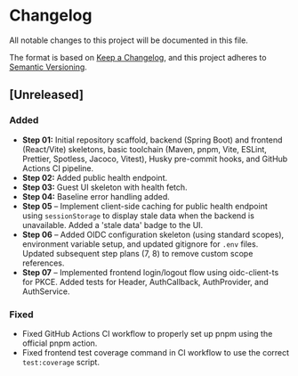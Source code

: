 # Changelog

All notable changes to this project will be documented in this file.

The format is based on [Keep a Changelog](https://keepachangelog.com/en/1.0.0/),
and this project adheres to [Semantic Versioning](https://semver.org/spec/v2.0.0.html).

## [Unreleased]

### Added

- **Step 01:** Initial repository scaffold, backend (Spring Boot) and frontend (React/Vite) skeletons, basic toolchain (Maven, pnpm, Vite, ESLint, Prettier, Spotless, Jacoco, Vitest), Husky pre-commit hooks, and GitHub Actions CI pipeline.
- **Step 02:** Added public health endpoint.
- **Step 03:** Guest UI skeleton with health fetch.
- **Step 04:** Baseline error handling added.
- **Step 05** – Implement client-side caching for public health endpoint using `sessionStorage` to display stale data when the backend is unavailable. Added a 'stale data' badge to the UI.
- **Step 06** – Added OIDC configuration skeleton (using standard scopes), environment variable setup, and updated gitignore for `.env` files. Updated subsequent step plans (7, 8) to remove custom scope references.
- **Step 07** – Implemented frontend login/logout flow using oidc-client-ts for PKCE. Added tests for Header, AuthCallback, AuthProvider, and AuthService.

### Fixed

- Fixed GitHub Actions CI workflow to properly set up pnpm using the official pnpm action.
- Fixed frontend test coverage command in CI workflow to use the correct `test:coverage` script.
